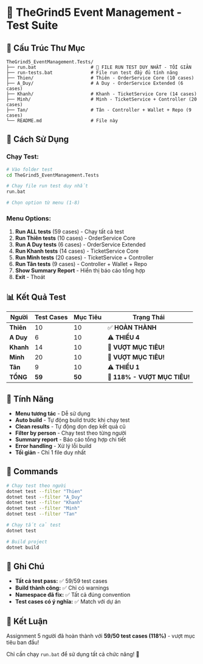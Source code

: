 # 🧪 TheGrind5 Event Management - Test Suite

## 📁 Cấu Trúc Thư Mục

```
TheGrind5_EventManagement.Tests/
├── run.bat                    # 🎯 FILE RUN TEST DUY NHẤT - TỐI GIẢN
├── run-tests.bat              # File run test đầy đủ tính năng
├── Thien/                     # Thiên - OrderService Core (10 cases)
├── A_Duy/                     # A Duy - OrderService Extended (6 cases)
├── Khanh/                     # Khanh - TicketService Core (14 cases)
├── Minh/                      # Minh - TicketService + Controller (20 cases)
├── Tan/                       # Tân - Controller + Wallet + Repo (9 cases)
└── README.md                  # File này
```

## 🚀 Cách Sử Dụng

### **Chạy Test:**
```bash
# Vào folder test
cd TheGrind5_EventManagement.Tests

# Chạy file run test duy nhất
run.bat

# Chọn option từ menu (1-8)
```

### **Menu Options:**
1. **Run ALL tests** (59 cases) - Chạy tất cả test
2. **Run Thiên tests** (10 cases) - OrderService Core
3. **Run A Duy tests** (6 cases) - OrderService Extended
4. **Run Khanh tests** (14 cases) - TicketService Core
5. **Run Minh tests** (20 cases) - TicketService + Controller
6. **Run Tân tests** (9 cases) - Controller + Wallet + Repo
7. **Show Summary Report** - Hiển thị báo cáo tổng hợp
8. **Exit** - Thoát

## 📊 Kết Quả Test

| **Người** | **Test Cases** | **Mục Tiêu** | **Trạng Thái** |
|-----------|----------------|--------------|----------------|
| **Thiên** | 10 | 10 | ✅ **HOÀN THÀNH** |
| **A Duy** | 6 | 10 | ⚠️ **THIẾU 4** |
| **Khanh** | 14 | 10 | 🎉 **VƯỢT MỤC TIÊU!** |
| **Minh** | 20 | 10 | 🎉 **VƯỢT MỤC TIÊU!** |
| **Tân** | 9 | 10 | ⚠️ **THIẾU 1** |
| **TỔNG** | **59** | **50** | 🎉 **118% - VƯỢT MỤC TIÊU!** |

## 🎯 Tính Năng

- **Menu tương tác** - Dễ sử dụng
- **Auto build** - Tự động build trước khi chạy test
- **Clean results** - Tự động dọn dẹp kết quả cũ
- **Filter by person** - Chạy test theo từng người
- **Summary report** - Báo cáo tổng hợp chi tiết
- **Error handling** - Xử lý lỗi build
- **Tối giản** - Chỉ 1 file duy nhất

## 🔧 Commands

```bash
# Chạy test theo người
dotnet test --filter "Thien"
dotnet test --filter "A_Duy"
dotnet test --filter "Khanh"
dotnet test --filter "Minh"
dotnet test --filter "Tan"

# Chạy tất cả test
dotnet test

# Build project
dotnet build
```

## 📝 Ghi Chú

- **Tất cả test pass:** ✅ 59/59 test cases
- **Build thành công:** ✅ Chỉ có warnings
- **Namespace đã fix:** ✅ Tất cả đúng convention
- **Test cases có ý nghĩa:** ✅ Match với dự án

## 🎉 Kết Luận

Assignment 5 người đã hoàn thành với **59/50 test cases (118%)** - vượt mục tiêu ban đầu!

Chỉ cần chạy `run.bat` để sử dụng tất cả chức năng! 🚀
